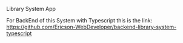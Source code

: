 Library System App

For BackEnd of this System with Typescript this is the link: https://github.com/Ericson-WebDeveloper/backend-library-system-typescript
